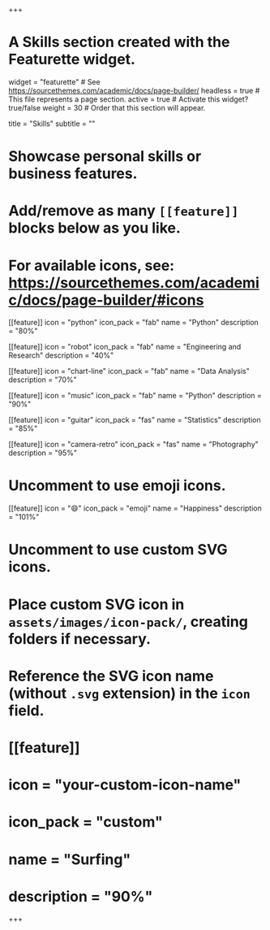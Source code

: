+++
# A Skills section created with the Featurette widget.
widget = "featurette"  # See https://sourcethemes.com/academic/docs/page-builder/
headless = true  # This file represents a page section.
active = true  # Activate this widget? true/false
weight = 30  # Order that this section will appear.

title = "Skills"
subtitle = ""

# Showcase personal skills or business features.
# 
# Add/remove as many `[[feature]]` blocks below as you like.
# 
# For available icons, see: https://sourcethemes.com/academic/docs/page-builder/#icons

[[feature]]
  icon = "python"
  icon_pack = "fab"
  name = "Python"
  description = "80%"
  
[[feature]]
  icon = "robot"
  icon_pack = "fab"
  name = "Engineering and Research"
  description = "40%"
  
[[feature]]
  icon = "chart-line"
  icon_pack = "fab"
  name = "Data Analysis"
  description = "70%"
  
[[feature]]
  icon = "music"
  icon_pack = "fab"
  name = "Python"
  description = "90%"
  
[[feature]]
  icon = "guitar"
  icon_pack = "fas"
  name = "Statistics"
  description = "85%"  
  
[[feature]]
  icon = "camera-retro"
  icon_pack = "fas"
  name = "Photography"
  description = "95%"

# Uncomment to use emoji icons.
[[feature]]
 icon = ":smile:"
 icon_pack = "emoji"
 name = "Happiness"
 description = "101%"  

# Uncomment to use custom SVG icons.
# Place custom SVG icon in `assets/images/icon-pack/`, creating folders if necessary.
# Reference the SVG icon name (without `.svg` extension) in the `icon` field.
# [[feature]]
#  icon = "your-custom-icon-name"
#  icon_pack = "custom"
#  name = "Surfing"
#  description = "90%"

+++
